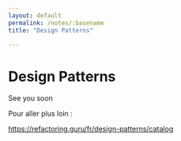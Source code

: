 ```yaml
---
layout: default
permalink: /notes/:basename
title: "Design Patterns"

---
```


# Design Patterns

See you soon





Pour aller plus loin : 

https://refactoring.guru/fr/design-patterns/catalog

